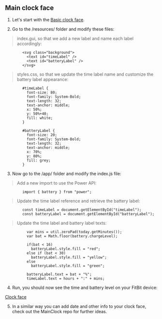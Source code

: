 ## Main clock face

1. 	Let's start with the [Basic clock face](https://github.com/julietsvq/Fitbit_MainClock/tree/master/BasicClock).

2. 	Go to the /resources/ folder and modify these files: 

> index.gui, so that we add a new label and name each label accordingly: 
```
		<svg class="background">
		  <text id="timeLabel" />
		  <text id="batteryLabel" />
		</svg>
```
> styles.css, so that we update the time label name and customize the battery label appearance:
```
		#timeLabel {
		  font-size: 80;
		  font-family: System-Bold;
		  text-length: 32;
		  text-anchor: middle;
		  x: 50%;
		  y: 50%+40;
		  fill: white;
		}
		
		#batteryLabel {
		  font-size: 20;
		  font-family: System-Bold;
		  text-length: 32;
		  text-anchor: middle;
		  x: 70%;
		  y: 80%;
		  fill: grey;
		}
```

3. Now go to the /app/ folder and modify the index.js file:

> Add a new import to use the Power API: 
```	
		import { battery } from "power";
```	
> Update the time label reference and retrieve the battery label: 
```			
		const timeLabel = document.getElementById("timeLabel");
		const batteryLabel = document.getElementById("batteryLabel");
```	
> Update the time label and battery label texts:
```	
		  var mins = util.zeroPad(today.getMinutes());
		  var bat = Math.floor(battery.chargeLevel);
		  
		  if(bat < 16)
		    batteryLabel.style.fill = "red";
		  else if (bat < 30)
		    batteryLabel.style.fill = "yellow"; 
		  else
		    batteryLabel.style.fill = "green"; 
		  
		  batteryLabel.text = bat + "%";
		  timeLabel.text = hours + ":" + mins;
```

4. Run, you should now see the time and battery level on your FitBit device: 

[Clock face](https://github.com/julietsvq/Fitbit-Projects/tree/master/MainClock/readme_images/clockface.png)

5. In a similar way you can add date and other info to your clock face, check out the MainClock repo for further ideas.
